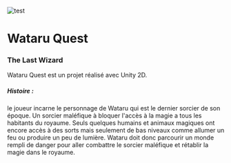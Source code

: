 ![test](https://i.postimg.cc/mgD1FFrD/banniere.png)
# Wataru Quest 
### The Last Wizard
Wataru Quest est un projet réalisé avec Unity 2D.
##### Histoire :
le joueur incarne le personnage de Wataru qui est le dernier sorcier de son époque. Un sorcier maléfique à bloquer l'accès à la magie a tous les habitants du royaume. Seuls quelques humains et animaux magiques ont encore accès à des sorts mais seulement de bas niveaux comme allumer un feu ou produire un peu de lumière. Wataru doit donc parcourir un monde rempli de danger pour aller combattre le sorcier maléfique et rétablir la magie dans le royaume. 
